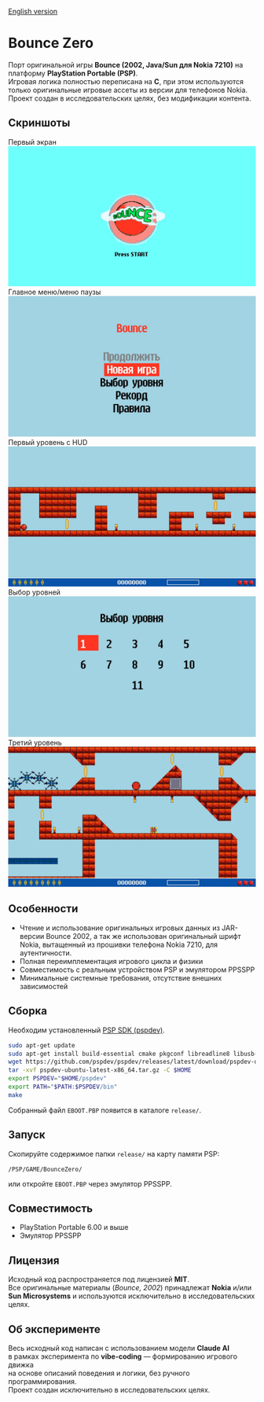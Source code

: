 [English version](README_en.md)

# Bounce Zero

Порт оригинальной игры **Bounce (2002, Java/Sun для Nokia 7210)** на платформу **PlayStation Portable (PSP)**.  
Игровая логика полностью переписана на **C**, при этом используются только оригинальные игровые ассеты из версии для телефонов Nokia.  
Проект создан в исследовательских целях, без модификации контента.


## Скриншоты
Первый экран
![BOUN01179_00000](docs/screenshots/BOUN01179_00000.jpg)
Главное меню/меню паузы
![BOUN01179_00001](docs/screenshots/BOUN01179_00001.jpg)
Первый уровень с HUD 
![BOUN01179_00002](docs/screenshots/BOUN01179_00002.jpg)
Выбор уровней 
![BOUN01179_00003](docs/screenshots/BOUN01179_00003.jpg)
Третий уровень
![BOUN01179_00004](docs/screenshots/BOUN01179_00004.jpg)



## Особенности
- Чтение и использование оригинальных игровых данных из JAR-версии Bounce 2002, а так же использован оригинальный шрифт Nokia, вытащенный из прошивки телефона Nokia 7210, для аутентичности.
- Полная переимплементация игрового цикла и физики  
- Совместимость с реальным устройством PSP и эмулятором PPSSPP  
- Минимальные системные требования, отсутствие внешних зависимостей  

## Сборка
Необходим установленный [PSP SDK (pspdev)](https://github.com/pspdev/pspdev).

```bash
sudo apt-get update
sudo apt-get install build-essential cmake pkgconf libreadline8 libusb-0.1 libgpgme11 libarchive-tools fakeroot wget
wget https://github.com/pspdev/pspdev/releases/latest/download/pspdev-ubuntu-latest-x86_64.tar.gz
tar -xvf pspdev-ubuntu-latest-x86_64.tar.gz -C $HOME
export PSPDEV="$HOME/pspdev"
export PATH="$PATH:$PSPDEV/bin"
make
```

Собранный файл `EBOOT.PBP` появится в каталоге `release/`.

## Запуск
Скопируйте содержимое папки `release/` на карту памяти PSP:

```
/PSP/GAME/BounceZero/
```

или откройте `EBOOT.PBP` через эмулятор PPSSPP.

## Совместимость
- PlayStation Portable 6.00 и выше
- Эмулятор PPSSPP

## Лицензия
Исходный код распространяется под лицензией **MIT**.  
Все оригинальные материалы (*Bounce, 2002*) принадлежат **Nokia** и/или **Sun Microsystems** и используются исключительно в исследовательских целях.

## Об эксперименте

Весь исходный код написан с использованием модели **Claude AI**  
в рамках эксперимента по **vibe-coding** — формированию игрового движка  
на основе описаний поведения и логики, без ручного программирования.  
Проект создан исключительно в исследовательских целях.
